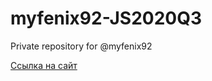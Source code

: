 # myfenix92-JS2020Q3
Private repository for @myfenix92

[Ссылка на сайт](https://myfenix92-gem-puzzle.netlify.app/)
